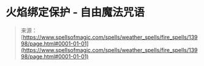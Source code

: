 <!--yml

category: 未分类

date: 2024-06-12 18:52:45

-->

# 火焰绑定保护 - 自由魔法咒语

> 来源：[https://www.spellsofmagic.com/spells/weather_spells/fire_spells/13998/page.html#0001-01-01](https://www.spellsofmagic.com/spells/weather_spells/fire_spells/13998/page.html#0001-01-01)
